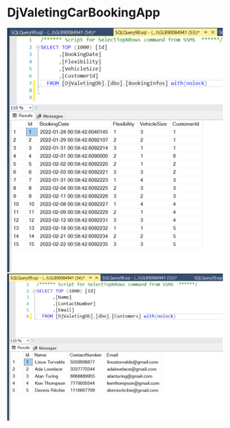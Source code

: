 # DjValetingCarBookingApp
![alt text](https://github.com/ozanaltinyayla/DjValetingCarBookingApp/blob/master/BookingInfos_Table.png?raw=true)
![alt text](https://github.com/ozanaltinyayla/DjValetingCarBookingApp/blob/master/Customers_Table.png?raw=true)
